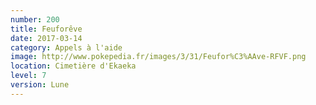 ```yaml
---
number: 200
title: Feuforêve
date: 2017-03-14
category: Appels à l'aide
image: http://www.pokepedia.fr/images/3/31/Feufor%C3%AAve-RFVF.png
location: Cimetière d'Ekaeka
level: 7
version: Lune
---
```

